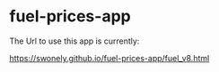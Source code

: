# fuel-prices-app

The Url to use this app is currently:

https://swonely.github.io/fuel-prices-app/fuel_v8.html
